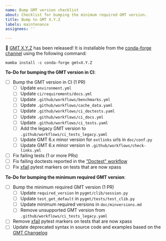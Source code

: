 ```yaml
---
name: Bump GMT version checklist
about: Checklist for bumping the minimum required GMT version.
title: Bump to GMT X.Y.Z
labels: maintenance
assignees: ''

---
```


:tada: [GMT X.Y.Z](https://github.com/GenericMappingTools/gmt/releases/tag/X.Y.Z) has been released!
It is installable from the [conda-forge channel](https://anaconda.org/conda-forge/gmt/files)
using the following command:

`mamba install -c conda-forge gmt=X.Y.Z`

<!-- Please add specific checklist items for the tests, xfail pytest markers, and deprecated syntax that need to be updated. -->

**To-Do for bumping the GMT version in CI**:

- [ ] Bump the GMT version in CI (1 PR)
  - [ ] Update `environment.yml`
  - [ ] Update `ci/requirements/docs.yml`
  - [ ] Update `.github/workflows/benchmarks.yml`
  - [ ] Update `.github/workflows/cache_data.yaml`
  - [ ] Update `.github/workflows/ci_doctests.yaml`
  - [ ] Update `.github/workflows/ci_docs.yml`
  - [ ] Update `.github/workflows/ci_tests.yaml`
  - [ ] Add the legacy GMT version to `.github/workflows/ci_tests_legacy.yaml`
  - [ ] Update GMT 6.x minor version for `extlinks` urls in `doc/conf.py`
  - [ ] Update GMT 6.x minor version in `.github/workflows/check-links.yml`
- [ ] Fix failing tests (1 or more PRs)
- [ ] Fix failing doctests reported in the ["Doctest" workflow](https://github.com/GenericMappingTools/pygmt/actions/workflows/ci_doctests.yaml)
- [ ] Fix [xfail](https://docs.pytest.org/en/stable/skipping.html#xfail-mark-test-functions-as-expected-to-fail) pytest markers on tests that are now xpass

**To-Do for bumping the minimum required GMT version**:

- [ ] Bump the minimum required GMT version (1 PR)
  - [ ] Update `required_version` in `pygmt/clib/session.py`
  - [ ] Update `test_get_default` in `pygmt/tests/test_clib.py`
  - [ ] Update minimum required versions in `doc/minversions.md`
  - [ ] Remove unsupported GMT version from `.github/workflows/ci_tests_legacy.yaml`
- [ ] Remove [xfail](https://docs.pytest.org/en/stable/skipping.html#xfail-mark-test-functions-as-expected-to-fail) pytest markers on tests that are now xpass
- [ ] Update deprecated syntax in source code and examples based on the [GMT Changelog](https://docs.generic-mapping-tools.org/latest/changes.html)
